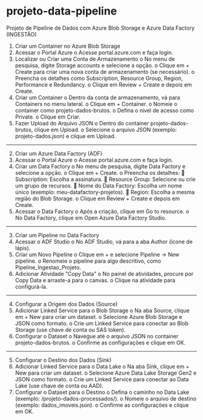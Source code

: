 # projeto-data-pipeline
Projeto de Pipeline de Dados com Azure Blob Storage e Azure Data Factory (INGESTÃO)
1. Criar um Container no Azure Blob Storage
1.	Acessar o Portal Azure
o	Acesse portal.azure.com e faça login.
2.	Localizar ou Criar uma Conta de Armazenamento
o	No menu de pesquisa, digite Storage accounts e selecione a opção.
o	Clique em + Create para criar uma nova conta de armazenamento (se necessário).
o	Preencha os detalhes como Subscription, Resource Group, Region, Performance e Redundancy.
o	Clique em Review + Create e depois em Create.
3.	Criar um Container
o	Dentro da conta de armazenamento, vá para Containers no menu lateral.
o	Clique em + Container.
o	Nomeie o container como projeto-dados-brutos.
o	Defina o nível de acesso como Private.
o	Clique em Criar.
4.	Fazer Upload do Arquivo JSON
o	Dentro do container projeto-dados-brutos, clique em Upload.
o	Selecione o arquivo JSON (exemplo: projeto-dados.json) e clique em Upload.
________________________________________
2. Criar um Azure Data Factory (ADF)
1.	Acessar o Portal Azure
o	Acesse portal.azure.com e faça login.
2.	Criar um Data Factory
o	No menu de pesquisa, digite Data Factory e selecione a opção.
o	Clique em + Create.
o	Preencha os detalhes:
	Subscription: Escolha a assinatura.
	Resource Group: Selecione ou crie um grupo de recursos.
	Nome do Data Factory: Escolha um nome único (exemplo: meu-datafactory-projetos).
	Region: Escolha a mesma região do Blob Storage.
o	Clique em Review + Create e depois em Create.
3.	Acessar o Data Factory
o	Após a criação, clique em Go to resource.
o	No Data Factory, clique em Open Azure Data Factory Studio.
________________________________________
3. Criar um Pipeline no Data Factory
1.	Acessar o ADF Studio
o	No ADF Studio, vá para a aba Author (ícone de lápis).
2.	Criar um Novo Pipeline
o	Clique em + e selecione Pipeline → New pipeline.
o	Renomeie o pipeline para algo descritivo, como Pipeline_Ingestao_Projeto.
3.	Adicionar Atividade "Copy Data"
o	No painel de atividades, procure por Copy Data e arraste-a para o canvas.
o	Clique na atividade para configurá-la.
________________________________________
4. Configurar a Origem dos Dados (Source)
1.	Adicionar Linked Service para o Blob Storage
o	Na aba Source, clique em + New para criar um dataset.
o	Selecione Azure Blob Storage e JSON como formato.
o	Crie um Linked Service para conectar ao Blob Storage (use chave de conta ou SAS token).
2.	Configurar o Dataset
o	Navegue até o arquivo JSON no container projeto-dados-brutos.
o	Confirme as configurações e clique em OK.
________________________________________
5. Configurar o Destino dos Dados (Sink)
1.	Adicionar Linked Service para o Data Lake
o	Na aba Sink, clique em + New para criar um dataset.
o	Selecione Azure Data Lake Storage Gen2 e JSON como formato.
o	Crie um Linked Service para conectar ao Data Lake (use chave de conta ou AAD).
2.	Configurar o Dataset para o Destino
o	Defina o caminho no Data Lake (exemplo: /projeto-dados-processados/).
o	Nomeie o arquivo de destino (exemplo: dados_imoveis.json).
o	Confirme as configurações e clique em OK.
